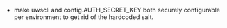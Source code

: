 * make uwscli and config.AUTH_SECRET_KEY both securely configurable per
  environment to get rid of the hardcoded salt.

